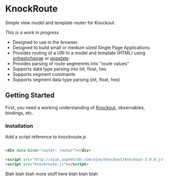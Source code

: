 # KnockRoute

Simple view model and template router for Knockout.

*This is a work in progress*

- Designed to use in the browser.
- Designed to build small or medium sized Single Page Applications.
- Provides routing of a URI to a model and template (HTML) using [onhashchange](https://developer.mozilla.org/en-US/docs/Web/API/Window.onhashchange) or [popstate](https://developer.mozilla.org/en-US/docs/Web/API/Window.onpopstate).
- Provides parsing of route segmennts into "route values"
 - Supports data type parsing into int, float, hex
 - Supports segment constraints
 - Supports segment data type parsing (int, float, hex)

## Getting Started

First, you need a working understanding of [Knockout](http://knockoutjs.com/), observables, bindings, etc.

### Installation

Add a script reference to knockroute.js

```html

<div data-bind="router: router"></div>

<script src="http://ajax.aspnetcdn.com/ajax/knockout/knockout-3.0.0.js"></script>
<script src="knockroute.js"></script>

```

Blah blah blah more stuff here blah blah blah
